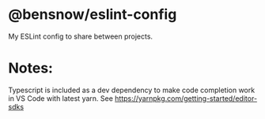 # @bensnow/eslint-config

My ESLint config to share between projects.

# Notes:

Typescript is included as a dev dependency to make code completion work in VS
Code with latest yarn. See https://yarnpkg.com/getting-started/editor-sdks
